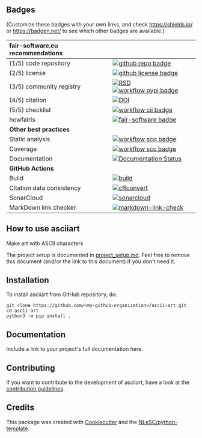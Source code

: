 ## Badges

(Customize these badges with your own links, and check https://shields.io/ or https://badgen.net/ to see which other badges are available.)

| fair-software.eu recommendations | |
| :-- | :--  |
| (1/5) code repository              | [![github repo badge](https://img.shields.io/badge/github-repo-000.svg?logo=github&labelColor=gray&color=blue)](https://github.com/<my-github-organization>/ascii-art) |
| (2/5) license                      | [![github license badge](https://img.shields.io/github/license/<my-github-organization>/ascii-art)](https://github.com/<my-github-organization>/ascii-art) |
| (3/5) community registry           | [![RSD](https://img.shields.io/badge/rsd-asciiart-00a3e3.svg)](https://www.research-software.nl/software/asciiart) [![workflow pypi badge](https://img.shields.io/pypi/v/asciiart.svg?colorB=blue)](https://pypi.python.org/project/asciiart/) |
| (4/5) citation                     | [![DOI](https://zenodo.org/badge/DOI/<replace-with-created-DOI>.svg)](https://doi.org/<replace-with-created-DOI>) |
| (5/5) checklist                    | [![workflow cii badge](https://bestpractices.coreinfrastructure.org/projects/<replace-with-created-project-identifier>/badge)](https://bestpractices.coreinfrastructure.org/projects/<replace-with-created-project-identifier>) |
| howfairis                          | [![fair-software badge](https://img.shields.io/badge/fair--software.eu-%E2%97%8F%20%20%E2%97%8F%20%20%E2%97%8F%20%20%E2%97%8F%20%20%E2%97%8B-yellow)](https://fair-software.eu) |
| **Other best practices**           | &nbsp; |
| Static analysis                    | [![workflow scq badge](https://sonarcloud.io/api/project_badges/measure?project=<my-github-organization>_ascii-art&metric=alert_status)](https://sonarcloud.io/dashboard?id=<my-github-organization>_ascii-art) |
| Coverage                           | [![workflow scc badge](https://sonarcloud.io/api/project_badges/measure?project=<my-github-organization>_ascii-art&metric=coverage)](https://sonarcloud.io/dashboard?id=<my-github-organization>_ascii-art) |
| Documentation                      | [![Documentation Status](https://readthedocs.org/projects/ascii-art/badge/?version=latest)](https://ascii-art.readthedocs.io/en/latest/?badge=latest) |
| **GitHub Actions**                 | &nbsp; |
| Build                              | [![build](https://github.com/<my-github-organization>/ascii-art/actions/workflows/build.yml/badge.svg)](https://github.com/<my-github-organization>/ascii-art/actions/workflows/build.yml) |
| Citation data consistency               | [![cffconvert](https://github.com/<my-github-organization>/ascii-art/actions/workflows/cffconvert.yml/badge.svg)](https://github.com/<my-github-organization>/ascii-art/actions/workflows/cffconvert.yml) |
| SonarCloud                         | [![sonarcloud](https://github.com/<my-github-organization>/ascii-art/actions/workflows/sonarcloud.yml/badge.svg)](https://github.com/<my-github-organization>/ascii-art/actions/workflows/sonarcloud.yml) |
| MarkDown link checker              | [![markdown-link-check](https://github.com/<my-github-organization>/ascii-art/actions/workflows/markdown-link-check.yml/badge.svg)](https://github.com/<my-github-organization>/ascii-art/actions/workflows/markdown-link-check.yml) |

## How to use asciiart

Make art with ASCII characters

The project setup is documented in [project_setup.md](project_setup.md). Feel free to remove this document (and/or the link to this document) if you don't need it.

## Installation

To install asciiart from GitHub repository, do:

```console
git clone https://github.com/<my-github-organization>/ascii-art.git
cd ascii-art
python3 -m pip install .
```

## Documentation

Include a link to your project's full documentation here.

## Contributing

If you want to contribute to the development of asciiart,
have a look at the [contribution guidelines](CONTRIBUTING.md).

## Credits

This package was created with [Cookiecutter](https://github.com/audreyr/cookiecutter) and the [NLeSC/python-template](https://github.com/NLeSC/python-template).
